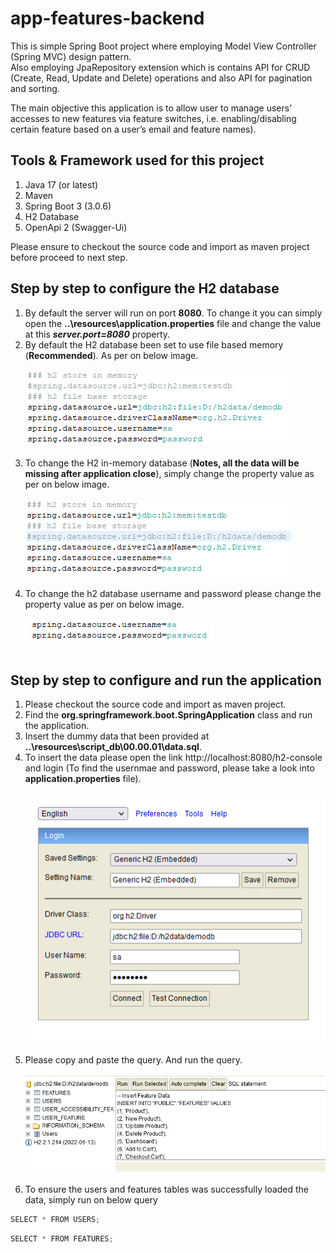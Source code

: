 # app-features-backend
This is simple Spring Boot project where employing Model View Controller (Spring MVC) design pattern. 
<br />
Also employing JpaRepository extension which is contains API for CRUD (Create, Read, Update and Delete) operations and also API for pagination and sorting.

The main objective this application is to allow user to manage users’ accesses to new features via feature switches,
i.e. enabling/disabling certain feature based on a user’s email and feature names).  

## Tools & Framework used for this project
1. Java 17 (or latest)
2. Maven
3. Spring Boot 3 (3.0.6)
4. H2 Database
5. OpenApi 2 (Swagger-Ui)

Please ensure to checkout the source code and import as maven project before proceed to next step.

## Step by step to configure the H2 database
1. By default the server will run on port **8080**. To change it you can simply open the **..\resources\application.properties** file and change the value at this **_server.port=8080_** property.
2. By default the H2 database been set to use file based memory (**Recommended**). As per on below image.
<br /><br /> ![Configure-h2db-file-based](images/Configure-h2db-file-based.png) <br /><br />
3. To change the H2 in-memory database (**Notes, all the data will be missing after application close**), simply change the property value as per on below image.
<br /><br /> ![Configure-h2db-in-memory.png](images/Configure-h2db-in-memory.png) <br /><br />
4. To change the h2 database username and password please change the property value as per on below image.
<br /><br /> ![Configure-h2db-username-password.png](images/Configure-h2db-username-password.png) <br /><br />

## Step by step to configure and run the application
1. Please checkout the source code and import as maven project.
2. Find the **org.springframework.boot.SpringApplication** class and run the application.
3. Insert the dummy data that been provided at **..\resources\script_db\00.00.01\data.sql**.
4. To insert the data please open the link http://localhost:8080/h2-console and login (To find the usernmae and password, please take a look into **application.properties** file).
<br /><br /> ![Configure-h2db-username-password.png](images/H2db-login.png) <br /><br />
5. Please copy and paste the query. And run the query.
<br /><br /> ![Run-query.png](images/Run-query.png) <br /><br />
6. To ensure the users and features tables was successfully loaded the data, simply run on below query

```js
SELECT * FROM USERS;
```
```js
SELECT * FROM FEATURES;
```


